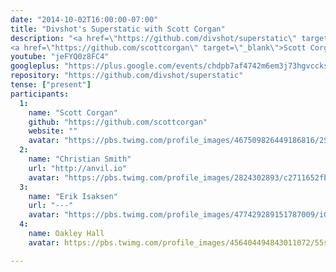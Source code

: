 ```yaml
---
date: "2014-10-02T16:00:00-07:00"
title: "Divshot's Superstatic with Scott Corgan"
description: "<a href=\"https://github.com/divshot/superstatic\" target=\"_blank\">Superstatic</a> is an enhanced static web server that was built to power <a href=\"https://divshot.com/\" target=\"_blank\">Divshot</a>. It has fantastic support for HTML5 pushState applications, clean URLs, caching, and MANY other goodies.
<a href=\"https://github.com/scottcorgan\" target=\"_blank\">Scott Corgan</a> has been doing JavaScript for about 10 years. He's Divshot’s first employee and sole, full-time Node developer. Follow along or join in as Scott walks us through Superstatic's source code."
youtube: "jeFYQ0z8FC4"
googleplus: "https://plus.google.com/events/chdpb7af4742m6em3j73hgvccks"
repository: "https://github.com/divshot/superstatic"
tense: ["present"]
participants:
  1:
    name: "Scott Corgan"
    github: "https://github.com/scottcorgan"
    website: ""
    avatar: "https://pbs.twimg.com/profile_images/467509826449186816/2SKIpA3W.jpeg"
  2:
    name: "Christian Smith"
    url: "http://anvil.io"
    avatar: "https://pbs.twimg.com/profile_images/2824302893/c2711652fb0e430b86c801d46f739638.png"
  3:
    name: "Erik Isaksen"
    url: "---"
    avatar: "https://pbs.twimg.com/profile_images/477429289151787009/iGNukk9x.jpeg"
  4:
    name: Oakley Hall
    avatar: https://pbs.twimg.com/profile_images/456404494843011072/55seQVAP_400x400.jpeg

---
```


